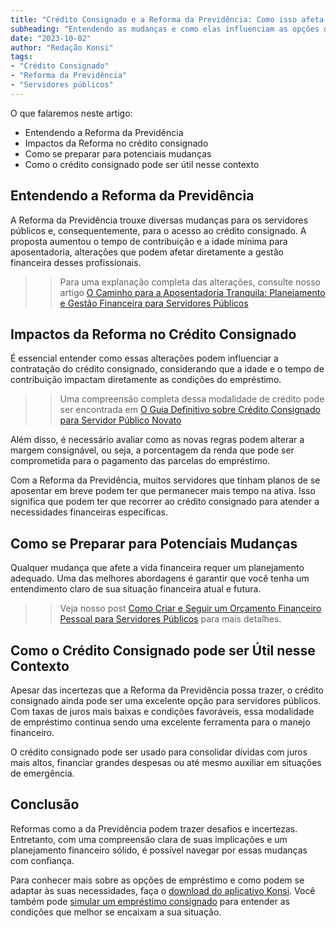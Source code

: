 ```yaml
---
title: "Crédito Consignado e a Reforma da Previdência: Como isso afeta os servidores públicos"
subheading: "Entendendo as mudanças e como elas influenciam as opções de empréstimo dos funcionários do setor público"
date: "2023-10-02"
author: "Redação Konsi"
tags:
- "Crédito Consignado"
- "Reforma da Previdência"
- "Servidores públicos"
---
```


O que falaremos neste artigo:

- Entendendo a Reforma da Previdência
- Impactos da Reforma no crédito consignado
- Como se preparar para potenciais mudanças
- Como o crédito consignado pode ser útil nesse contexto

## Entendendo a Reforma da Previdência

A Reforma da Previdência trouxe diversas mudanças para os servidores públicos e, consequentemente, para o acesso ao crédito consignado. A proposta aumentou o tempo de contribuição e a idade mínima para aposentadoria, alterações que podem afetar diretamente a gestão financeira desses profissionais.

>> Para uma explanação completa das alterações, consulte nosso artigo [O Caminho para a Aposentadoria Tranquila: Planejamento e Gestão Financeira para Servidores Públicos](https://konsi.com.br/postagens/o-caminho-para-a-aposentadoria-tranquila-planejamento-e-gestao-financeira-para-servidores-publicos)

## Impactos da Reforma no Crédito Consignado

É essencial entender como essas alterações podem influenciar a contratação do crédito consignado, considerando que a idade e o tempo de contribuição impactam diretamente as condições do empréstimo.

>> Uma compreensão completa dessa modalidade de crédito pode ser encontrada em [O Guia Definitivo sobre Crédito Consignado para Servidor Público Novato](https://konsi.com.br/postagens/o-guia-definitivo-sobre-credito-consignado-para-servidor-publico-novato)

Além disso, é necessário avaliar como as novas regras podem alterar a margem consignável, ou seja, a porcentagem da renda que pode ser comprometida para o pagamento das parcelas do empréstimo.

Com a Reforma da Previdência, muitos servidores que tinham planos de se aposentar em breve podem ter que permanecer mais tempo na ativa. Isso significa que podem ter que recorrer ao crédito consignado para atender a necessidades financeiras específicas.

## Como se Preparar para Potenciais Mudanças

Qualquer mudança que afete a vida financeira requer um planejamento adequado. Uma das melhores abordagens é garantir que você tenha um entendimento claro de sua situação financeira atual e futura.

>> Veja nosso post [Como Criar e Seguir um Orçamento Financeiro Pessoal para Servidores Públicos](https://konsi.com.br/postagens/como-criar-e-seguir-um-orcamento-financeiro-pessoal-para-servidores-publicos) para mais detalhes.

## Como o Crédito Consignado pode ser Útil nesse Contexto

Apesar das incertezas que a Reforma da Previdência possa trazer, o crédito consignado ainda pode ser uma excelente opção para servidores públicos. Com taxas de juros mais baixas e condições favoráveis, essa modalidade de empréstimo continua sendo uma excelente ferramenta para o manejo financeiro.

O crédito consignado pode ser usado para consolidar dívidas com juros mais altos, financiar grandes despesas ou até mesmo auxiliar em situações de emergência. 

## Conclusão 

Reformas como a da Previdência podem trazer desafios e incertezas. Entretanto, com uma compreensão clara de suas implicações e um planejamento financeiro sólido, é possível navegar por essas mudanças com confiança.

Para conhecer mais sobre as opções de empréstimo e como podem se adaptar às suas necessidades, faça o [download do aplicativo Konsi](https://konsi.com.br/download). Você também pode [simular um empréstimo consignado](https://konsi.com.br/simulacao-emprestimo-consignado) para entender as condições que melhor se encaixam a sua situação.
